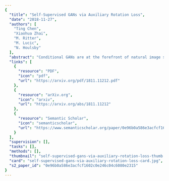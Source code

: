 ```yaml
---
{
  "title": "Self-Supervised GANs via Auxiliary Rotation Loss",
  "date": "2018-11-27",
  "authors": [
    "Ting Chen",
    "Xiaohua Zhai",
    "M. Ritter",
    "M. Lucic",
    "N. Houlsby"
  ],
  "abstract": "Conditional GANs are at the forefront of natural image synthesis. The main drawback of such models is the necessity for labeled data. In this work we exploit two popular unsupervised learning techniques, adversarial training and self-supervision, and take a step towards bridging the gap between conditional and unconditional GANs. In particular, we allow the networks to collaborate on the task of representation learning, while being adversarial with respect to the classic GAN game. The role of self-supervision is to encourage the discriminator to learn meaningful feature representations which are not forgotten during training. We test empirically both the quality of the learned image representations, and the quality of the synthesized images. Under the same conditions, the self-supervised GAN attains a similar performance to state-of-the-art conditional counterparts. Finally, we show that this approach to fully unsupervised learning can be scaled to attain an FID of 23.4 on unconditional ImageNet generation.",
  "links": [
    {
      "resource": "PDF",
      "icon": "pdf",
      "url": "https://arxiv.org/pdf/1811.11212.pdf"
    },
    {
      "resource": "arXiv.org",
      "icon": "arxiv",
      "url": "https://arxiv.org/abs/1811.11212"
    },
    {
      "resource": "Semantic Scholar",
      "icon": "semanticscholar",
      "url": "https://www.semanticscholar.org/paper/0e96b0a586e3acfcf1602c0e246c04c6080e2315"
    }
  ],
  "supervision": [],
  "tasks": [],
  "methods": [],
  "thumbnail": "self-supervised-gans-via-auxiliary-rotation-loss-thumb.jpg",
  "card": "self-supervised-gans-via-auxiliary-rotation-loss-card.jpg",
  "s2_paper_id": "0e96b0a586e3acfcf1602c0e246c04c6080e2315"
}
---
```


